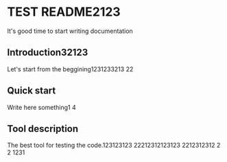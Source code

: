 # TEST README2123
 It's good time to start writing documentation

## Introduction32123
Let's start from the beggining1231233213
22
## Quick start
Write here something1
4
## Tool description
The best tool for testing the code.123123123
22212312123123
2212312312
2
2
1231
